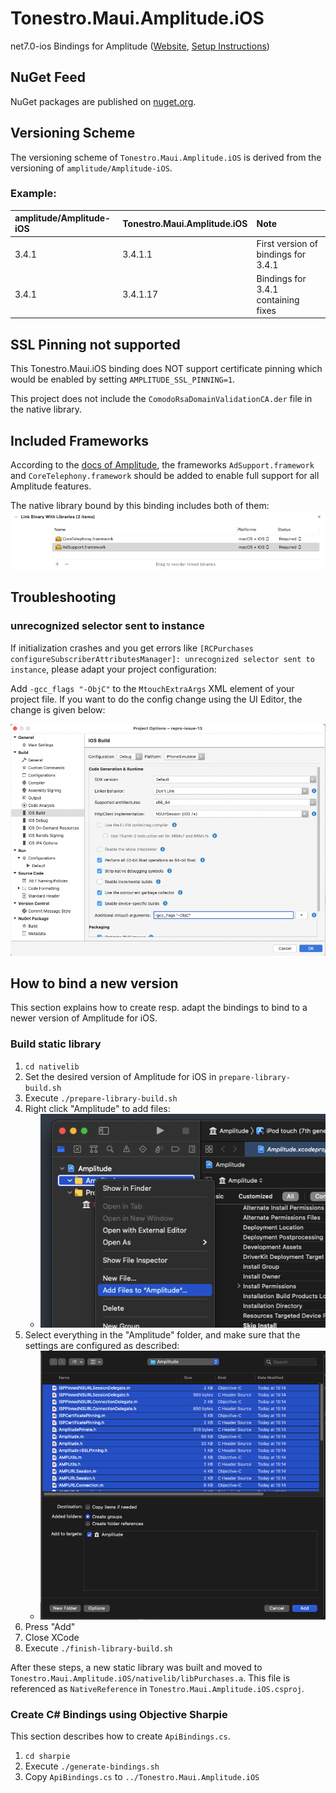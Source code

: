 # Tonestro.Maui.Amplitude.iOS

net7.0-ios Bindings for Amplitude ([Website](https://amplitude.com), [Setup Instructions](https://developers.amplitude.com/docs/ios))

## NuGet Feed

NuGet packages are published on [nuget.org](https://www.nuget.org/packages/Tonestro.Maui.Amplitude.iOS/).

## Versioning Scheme

The versioning scheme of `Tonestro.Maui.Amplitude.iOS` is derived from the versioning of `amplitude/Amplitude-iOS`.

### Example:

| amplitude/Amplitude-iOS | Tonestro.Maui.Amplitude.iOS | Note |
|:--|:--|:--|
| 3.4.1 | 3.4.1.1 | First version of bindings for 3.4.1 |
| 3.4.1 | 3.4.1.17 | Bindings for 3.4.1 containing fixes |

## SSL Pinning not supported

This Tonestro.Maui.iOS binding does NOT support certificate pinning which would be enabled by setting `AMPLITUDE_SSL_PINNING=1`.

This project does not include the `ComodoRsaDomainValidationCA.der` file in the native library.

## Included Frameworks

According to the [docs of Amplitude](https://developers.amplitude.com/docs/ios), the frameworks `AdSupport.framework` and `CoreTelephony.framework` should be added to enable full support for all Amplitude features.

The native library bound by this binding includes both of them:
![linked-libs](readme-images/linked-libs.png)

## Troubleshooting

### unrecognized selector sent to instance

If initialization crashes and you get errors like `[RCPurchases configureSubscriberAttributesManager]: unrecognized selector sent to instance`, please adapt your project configuration:

Add `-gcc_flags "-ObjC"` to the `MtouchExtraArgs` XML element of your project file. If you want to do the config change using the UI Editor, the change is given below:

![troubleshooting-unrecognized-selector](readme-images/troubleshooting-unrecognized-selector.png)

## How to bind a new version

This section explains how to create resp. adapt the bindings to bind to a newer version of Amplitude for iOS.

### Build static library

1. `cd nativelib`
2. Set the desired version of Amplitude for iOS in `prepare-library-build.sh`
3. Execute `./prepare-library-build.sh`
4. Right click "Amplitude" to add files:
	* ![howto-1](readme-images/howto-1.png)
5. Select everything in the "Amplitude" folder, and make sure that the settings are configured as described:
	* ![howto-2](readme-images/howto-2.png)
6. Press "Add"
7. Close XCode
8. Execute `./finish-library-build.sh`

After these steps, a new static library was built and moved to `Tonestro.Maui.Amplitude.iOS/nativelib/libPurchases.a`. This file is referenced as `NativeReference` in `Tonestro.Maui.Amplitude.iOS.csproj`.

### Create C# Bindings using Objective Sharpie

This section describes how to create `ApiBindings.cs`.

1. `cd sharpie`
2. Execute `./generate-bindings.sh`
3. Copy `ApiBindings.cs` to `../Tonestro.Maui.Amplitude.iOS`
